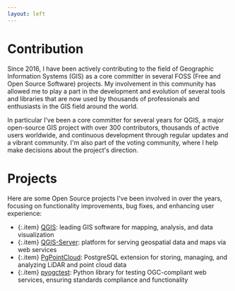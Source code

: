 ```yaml
---
layout: left
---
```


# Contribution

Since 2016, I have been actively contributing to the field of Geographic
Information Systems (GIS) as a core committer in several FOSS (Free and Open
Source Software) projects. My involvement in this community has allowed me to
play a part in the development and evolution of several tools and libraries
that are now used by thousands of professionals and enthusiasts in the GIS
field around the world.

In particular I’ve been a core committer for several years for QGIS, a major
open-source GIS project with over 300 contributors, thousands of active users
worldwide, and continuous development through regular updates and a vibrant
community. I'm also part of the voting community, where I help make decisions
about the project's direction.

# Projects

Here are some Open Source projects I've been involved in over the years,
focusing on functionality improvements, bug fixes, and enhancing user
experience:

  + {:.item} <a href="https://github.com/qgis/QGIS">QGIS</a>: leading GIS software for mapping, analysis, and data visualization
  + {:.item} <a href="https://github.com/qgis/QGIS">QGIS-Server</a>: platform for serving geospatial data and maps via web services
  + {:.item} <a href="https://github.com/pgpointcloud/pointcloud">PgPointCloud</a>: PostgreSQL extension for storing, managing, and analyzing LiDAR and point cloud data
  + {:.item} <a href="https://github.com/pblottiere/pyogctest">pyogctest</a>: Python library for testing OGC-compliant web services, ensuring standards compliance and functionality
